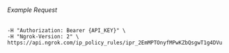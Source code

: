
###### Example Request
```curl \
-H "Authorization: Bearer {API_KEY}" \
-H "Ngrok-Version: 2" \
https://api.ngrok.com/ip_policy_rules/ipr_2EmMPTOnyfMPwKZbQsgwT1g4DVu
